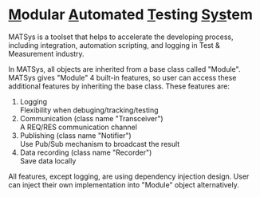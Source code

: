 # <ins>M</ins>odular <ins>A</ins>utomated <ins>T</ins>esting <ins>Sys</ins>tem

MATSys is a toolset that helps to accelerate the developing process, including integration, automation scripting, and logging in Test & Measurement industry.

In MATSys, all objects are inherited from a base class called "Module". MATSys gives "Module" 4 built-in features, so user can access these additional features by inheriting the base class. These features are:
1. Logging  
  Flexibility when debuging/tracking/testing  
2. Communication (class name "Transceiver")  
  A REQ/RES communication channel
3. Publishing (class name "Notifier")  
  Use Pub/Sub mechanism to broadcast the result 
4. Data recording (class name "Recorder")  
  Save data locally

All features, except logging, are using dependency injection design. User can inject their own implementation into "Module" object alternatively.


